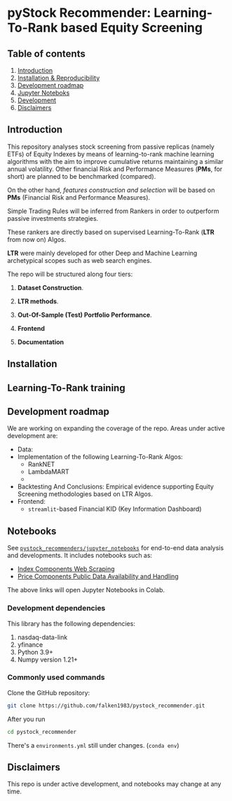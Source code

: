 # pyStock Recommender: Learning-To-Rank based Equity Screening

## Table of contents
1. [Introduction](#introduction)
2. [Installation & Reproducibility](#installation)
3. [Development roadmap](#development-roadmap)
4. [Jupyter Noteboks](#notebooks)
5. [Development](#development)
6. [Disclaimers](#disclaimers)

## Introduction

This repository analyses stock screening from passive replicas (namely ETFs) of Equity Indexes by means of learning-to-rank machine learning algorithms with the aim to improve cumulative returns maintaining a similar annual volatility. Other financial Risk and Performance Measures (**PMs**, for short) are planned to be benchmarked (compared).

On the other hand, _features construction and selection_ will be based on **PMs** (Financial Risk and Performance Measures).

Simple Trading Rules will be inferred from Rankers in order to outperform passive investments strategies.

These rankers are directly based on supervised Learning-To-Rank (**LTR** from now on) Algos.

**LTR** were mainly developed for other Deep and Machine Learning archetypical scopes such as web search engines.

The repo will be structured along four tiers:

1. **Dataset Construction**.

2. **LTR methods**.

3. **Out-Of-Sample (Test) Portfolio Performance**.

4. **Frontend**

5. **Documentation**

## Installation

## Learning-To-Rank training

## Development roadmap

We are working on expanding the coverage of the repo. Areas under active development are:

  * Data: 
  * Implementation of the following Learning-To-Rank Algos:
      * RankNET
      * LambdaMART      
      *
  * Backtesting And Conclusions: Empirical evidence supporting Equity Screening methodologies based on LTR Algos.
  * Frontend:
      * `streamlit`-based Financial KID (Key Information Dashboard)

## Notebooks

See [`pystock_recommenders/jupyter_notebooks`](https://github.com/falken1983/pystock_recommender/tree/main/jupyter_nootebooks/)
for end-to-end data analysis and developments. It includes notebooks such as:

  *   [Index Components Web Scraping](https://colab.research.google.com/github/google/pystock_recommender/blob/main/jupyter_notebooks/index_components_webscraper.ipynb)
  *   [Price Components Public Data Availability and Handling](https://colab.research.google.com/github/google/pystock_recommender/blob/main/jupyter_notebooks/price_components_data_handler.ipynb)
  
The above links will open Jupyter Notebooks in Colab.

### Development dependencies

This library has the following dependencies:

1.  nasdaq-data-link
2.  yfinance
3.  Python 3.9+
4.  Numpy version 1.21+

### Commonly used commands

Clone the GitHub repository:

```sh
git clone https://github.com/falken1983/pystock_recommender.git
```

After you run

```sh
cd pystock_recommender

```

There's a `environments.yml` still under changes. (`conda env`)

## Disclaimers

This repo is under active development, and notebooks may change at any time.